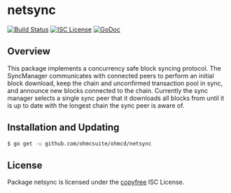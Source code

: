 netsync
=======

[![Build Status](http://img.shields.io/travis/ohmcsuite/ohmcd.svg)](https://travis-ci.org/ohmcsuite/ohmcd)
[![ISC License](http://img.shields.io/badge/license-ISC-blue.svg)](http://copyfree.org)
[![GoDoc](https://img.shields.io/badge/godoc-reference-blue.svg)](http://godoc.org/github.com/ohmcsuite/ohmcd/netsync)

## Overview

This package implements a concurrency safe block syncing protocol. The
SyncManager communicates with connected peers to perform an initial block
download, keep the chain and unconfirmed transaction pool in sync, and announce
new blocks connected to the chain. Currently the sync manager selects a single
sync peer that it downloads all blocks from until it is up to date with the
longest chain the sync peer is aware of.

## Installation and Updating

```bash
$ go get -u github.com/ohmcsuite/ohmcd/netsync
```

## License

Package netsync is licensed under the [copyfree](http://copyfree.org) ISC License.
